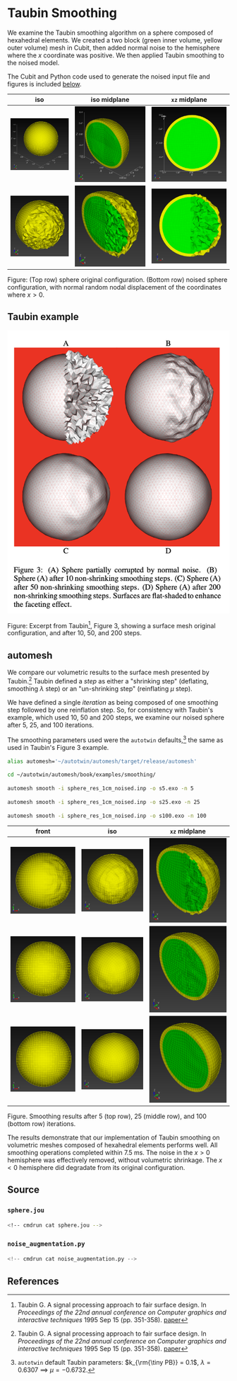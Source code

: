 # Taubin Smoothing

We examine the Taubin smoothing algorithm on a sphere composed of hexahedral elements.
We created a two block (green inner volume, yellow outer volume) mesh in Cubit, then added normal noise to the hemisphere where the $x$ coordinate was positive.  We then applied Taubin smoothing to the noised model.

The Cubit and Python code used to generate the noised input file and figures is included [below](#source).

iso | iso midplane | `xz` midplane
:---: | :---: | :---:
![sphere_10k.png](sphere_10k.png) | ![sphere_10k_iso_midplane.png](sphere_10k_iso_midplane.png) | ![sphere_10k_xz_midplane.png](sphere_10k_xz_midplane.png)
![sphere_10k_noised.png](sphere_10k_noised.png) | ![sphere_10k_iso_midplane_noised.png](sphere_10k_iso_midplane_noised.png) | ![sphere_10k_xz_midplane_noised.png](sphere_10k_xz_midplane_noised.png)

Figure: (Top row) sphere original configuration.  (Bottom row) noised sphere configuration, with normal random nodal displacement of the coordinates where $x > 0$.

## Taubin example

![sphere_surface_w_noise.png](sphere_surface_w_noise.png)

Figure: Excerpt from Taubin[^Taubin_1995b], Figure 3, showing a surface mesh original configuration, and after 10, 50, and 200 steps.

## automesh

We compare our volumetric results to the surface mesh presented by Taubin.[^Taubin_1995b]  Taubin defined a *step* as either a "shrinking step" (deflating, smoothing $\lambda$ step) or an "un-shrinking step" (reinflating $\mu$ step).

We have defined a single *iteration* as being composed of one smoothing step followed by one reinflation step.  So, for consistency with Taubin's example, which used 10, 50 and 200 steps, we examine our noised sphere after 5, 25, and 100 iterations.

The smoothing parameters used were the `autotwin` defaults,[^autotwin_defaults] the same as used in Taubin's Figure 3 example.

```sh
alias automesh='~/autotwin/automesh/target/release/automesh'
```

```sh
cd ~/autotwin/automesh/book/examples/smoothing/
```

```sh
automesh smooth -i sphere_res_1cm_noised.inp -o s5.exo -n 5
```

```sh
automesh smooth -i sphere_res_1cm_noised.inp -o s25.exo -n 25
```

```sh
automesh smooth -i sphere_res_1cm_noised.inp -o s100.exo -n 100
```

front | iso | `xz` midplane
:---: | :---: | :---:
![s5.png](s5.png) | ![s5_iso.png](s5_iso.png) | ![s5_iso_half.png](s5_iso_half.png)
![s25.png](s25.png) | ![s25_iso.png](s25_iso.png) | ![s25_iso_half.png](s25_iso_half.png)
![s100.png](s100.png) | ![s100_iso.png](s100_iso.png) | ![s100_iso_half.png](s100_iso_half.png)

Figure.  Smoothing results after 5 (top row), 25 (middle row), and 100 (bottom row) iterations.

The results demonstrate that our implementation of Taubin smoothing on volumetric meshes composed of hexahedral elements performs well.  All smoothing operations completed within 7.5 ms.  The noise in the $x > 0$ hemisphere was effectively removed, without volumetric shrinkage.  The $x < 0$ hemisphere did degradate from its original configuration.

## Source

### `sphere.jou`

```sh
<!-- cmdrun cat sphere.jou -->
```

### `noise_augmentation.py`

```python
<!-- cmdrun cat noise_augmentation.py -->
```

## References

[^Taubin_1995b]: Taubin G. A signal processing approach to fair surface design. In *Proceedings of the 22nd annual conference on Computer graphics and interactive techniques* 1995 Sep 15 (pp. 351-358). [paper](https://dl.acm.org/doi/pdf/10.1145/218380.218473)

[^autotwin_defaults]: `autotwin` default Taubin parameters: $k_{\rm{\tiny PB}} = 0.1$, $\lambda = 0.6307$ $\implies$ $\mu = −0.6732$.
